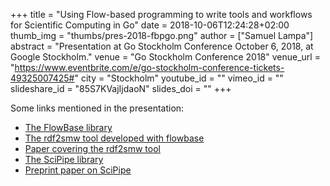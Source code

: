 +++
title = "Using Flow-based programming to write tools and workflows for Scientific Computing in Go"
date = 2018-10-06T12:24:28+02:00
thumb_img = "thumbs/pres-2018-fbpgo.png"
author = ["Samuel Lampa"]
abstract = "Presentation at Go Stockholm Conference October 6, 2018, at Google Stockholm."
venue = "Go Stockholm Conference 2018"
venue_url = "https://www.eventbrite.com/e/go-stockholm-conference-tickets-49325007425#"
city = "Stockholm"
youtube_id = ""
vimeo_id = ""
slideshare_id = "85S7KVajIjdaoN"
slides_doi = ""
+++

Some links mentioned in the presentation:

- [The FlowBase library](http://flowbase.org)
- [The rdf2smw tool developed with flowbase](https://github.com/rdfio/rdf2smw)
- [Paper covering the rdf2smw tool](https://pharmb.io/publication/2017-rdfio/)
- [The SciPipe library](http://scipipe.org)
- [Preprint paper on SciPipe](https://www.biorxiv.org/content/early/2018/10/06/380808)
